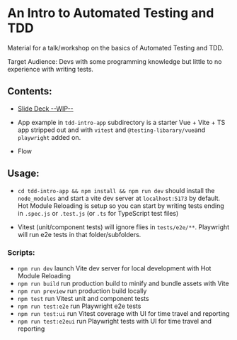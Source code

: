 # An Intro to Automated Testing and TDD

Material for a talk/workshop on the basics of Automated Testing and TDD. 

Target Audience: Devs with some programming knowledge but little to no experience with writing tests. 

## Contents:
- [Slide Deck --WIP--](https://docs.google.com/presentation/d/1Nl1GDpnnU3cIRt3uGAt7joJb5MPdyMoSirep9zRudFk/edit?usp=sharing)

- App example in `tdd-intro-app` subdirectory is a starter Vue + Vite + TS app stripped out and with `vitest` and `@testing-libarary/vue`and `playwright` added on.

- Flow
## Usage:
- `cd tdd-intro-app && npm install && npm run dev` should install the `node_modules` and start a vite dev server at `localhost:5173` by default. Hot Module Reloading is setup so you can start by writing tests ending in `.spec.js` or `.test.js`  (or `.ts` for TypeScript test files)

- Vitest (unit/component tests) will ignore flies in `tests/e2e/**`. Playwright will run e2e tests in that folder/subfolders. 

### Scripts:
- `npm run dev` launch Vite dev server for local development with Hot Module Reloading
- `npm run build` run production build to minify and bundle assets with Vite
- `npm run preview` run production build locally 
- `npm test` run Vitest unit and component tests
- `npm run test:e2e` run Playwright e2e tests
- `npm run test:ui` run Vitest coverage with UI for time travel and reporting
- `npm run test:e2eui` run Playwright tests with UI for time travel and reporting
